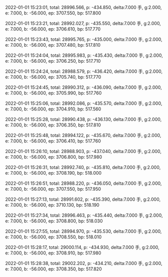 2022-01-01 15:23:01, total: 28996.566, p: -434.850, delta:7.000 手, g:2.000, e: 7.000, b: -56.000, ep: 3707.550, bp: 517.800

2022-01-01 15:23:21, total: 28992.027, p: -435.550, delta:7.000 手, g:2.000, e: 7.000, b: -56.000, ep: 3706.610, bp: 517.770

2022-01-01 15:23:43, total: 28995.765, p: -435.000, delta:7.000 手, g:2.000, e: 7.000, b: -56.000, ep: 3707.480, bp: 517.810

2022-01-01 15:24:04, total: 28995.983, p: -435.430, delta:7.000 手, g:2.000, e: 7.000, b: -56.000, ep: 3706.250, bp: 517.710

2022-01-01 15:24:24, total: 28988.579, p: -436.420, delta:7.000 手, g:2.000, e: 7.000, b: -56.000, ep: 3705.740, bp: 517.770

2022-01-01 15:24:45, total: 28990.312, p: -436.090, delta:7.000 手, g:2.000, e: 7.000, b: -56.000, ep: 3705.990, bp: 517.760

2022-01-01 15:25:06, total: 28992.086, p: -435.570, delta:7.000 手, g:2.000, e: 7.000, b: -56.000, ep: 3704.910, bp: 517.560

2022-01-01 15:25:28, total: 28990.438, p: -436.130, delta:7.000 手, g:2.000, e: 7.000, b: -56.000, ep: 3706.350, bp: 517.810

2022-01-01 15:25:48, total: 28994.122, p: -435.670, delta:7.000 手, g:2.000, e: 7.000, b: -56.000, ep: 3706.410, bp: 517.760

2022-01-01 15:26:10, total: 28988.903, p: -437.040, delta:7.000 手, g:2.000, e: 7.000, b: -56.000, ep: 3706.800, bp: 517.980

2022-01-01 15:26:31, total: 28992.740, p: -435.810, delta:7.000 手, g:2.000, e: 7.000, b: -56.000, ep: 3708.190, bp: 518.000

2022-01-01 15:26:51, total: 28988.220, p: -436.050, delta:7.000 手, g:2.000, e: 7.000, b: -56.000, ep: 3707.550, bp: 517.950

2022-01-01 15:27:13, total: 28991.602, p: -435.390, delta:7.000 手, g:2.000, e: 7.000, b: -56.000, ep: 3710.130, bp: 518.190

2022-01-01 15:27:34, total: 28996.463, p: -435.440, delta:7.000 手, g:2.000, e: 7.000, b: -56.000, ep: 3708.800, bp: 518.030

2022-01-01 15:27:55, total: 28994.970, p: -435.530, delta:7.000 手, g:2.000, e: 7.000, b: -56.000, ep: 3708.550, bp: 518.010

2022-01-01 15:28:17, total: 29000.114, p: -434.930, delta:7.000 手, g:2.000, e: 7.000, b: -56.000, ep: 3708.910, bp: 517.980

2022-01-01 15:28:38, total: 29002.202, p: -434.210, delta:7.000 手, g:2.000, e: 7.000, b: -56.000, ep: 3708.350, bp: 517.820